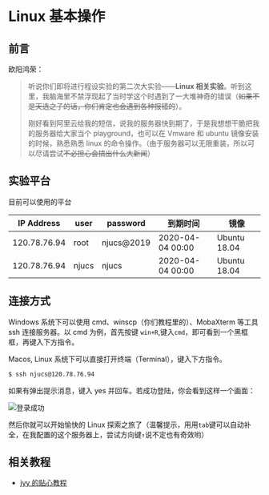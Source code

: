# Linux 基本操作

## 前言

欧阳鸿荣：
> 听说你们即将进行程设实验的第二次大实验——**Linux 相关实验**。听到这里，我脑海里不禁浮现起了当时学这个时遇到了一大堆神奇的错误（~~如果不是天选之子的话，你们肯定也会遇到各种报错的~~）。
>
> 刚好看到阿里云给我的短信，说我的服务器快到期了，于是我想想干脆把我的服务器给大家当个 playground，也可以在 Vmware 和 ubuntu 镜像安装的时候，熟悉熟悉 linux 的命令操作。（由于服务器可以无限重装，所以可以尽请尝试~~不必担心会搞出什么大新闻~~）

## 实验平台

目前可以使用的平台

| IP Address   | user  | password   | 到期时间         | 镜像         |
| ------------ | ----- | ---------- | ---------------- | ------------ |
| 120.78.76.94 | root  | njucs@2019 | 2020-04-04 00:00 | Ubuntu 18.04 |
| 120.78.76.94 | njucs | njucs      | 2020-04-04 00:00 | Ubuntu 18.04 |

## 连接方式

Windows 系统下可以使用 cmd、winscp（你们教程里的）、MobaXterm 等工具 ssh 连接服务器。以 cmd 为例，首先按键 `win+R`,键入`cmd`，即可看到一个黑框框，再键入下方指令。

Macos, Linux 系统下可以直接打开终端（Terminal），键入下方指令。

```bash
$ ssh njucs@120.78.76.94
```

如果有弹出提示消息，键入 yes 并回车。若成功登陆，你会看到这样一个画面：

![登录成功](https://tsunaou.github.io/linux_guide/images/login.png)

然后你就可以开始愉快的 Linux 探索之旅了（温馨提示，用用`tab`键可以自动补全，在我配置的这个服务器上，尝试方向键`↑`说不定也有奇效哟）

## 相关教程

- [jyy 的贴心教程](https://nju-projectn.github.io/ics-pa-gitbook/ics2019/linux.html)
